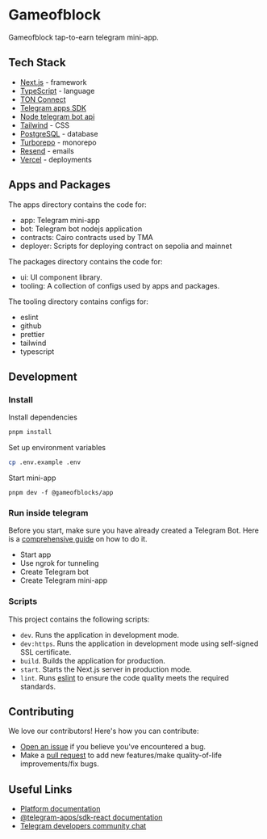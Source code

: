 # Gameofblock

Gameofblock tap-to-earn telegram mini-app.

## Tech Stack

- [Next.js](https://nextjs.org/) - framework
- [TypeScript](https://www.typescriptlang.org/) - language
- [TON Connect](https://docs.ton.org/develop/dapps/ton-connect/overview)
- [Telegram apps SDK](https://docs.telegram-mini-apps.com/packages/telegram-apps-sdk/2-x)
- [Node telegram bot api](https://github.com/yagop/node-telegram-bot-api)
- [Tailwind](https://tailwindcss.com/) - CSS
- [PostgreSQL](https://vercel.com/storage/postgres) - database
- [Turborepo](https://turbo.build/repo) - monorepo
- [Resend](https://resend.com/) - emails
- [Vercel](https://vercel.com/) - deployments

## Apps and Packages

The apps directory contains the code for:

- app: Telegram mini-app
- bot: Telegram bot nodejs application
- contracts: Cairo contracts used by TMA
- deployer: Scripts for deploying contract on sepolia and mainnet

The packages directory contains the code for:

- ui: UI component library.
- tooling: A collection of configs used by apps and packages.

The tooling directory contains configs for:
- eslint
- github
- prettier
- tailwind
- typescript

## Development

### Install

Install dependencies

```bash
pnpm install
```

Set up environment variables

```bash
cp .env.example .env
```

Start mini-app

```
pnpm dev -f @gameofblocks/app
```

### Run inside telegram

Before you start, make sure you have already created a Telegram Bot. Here is
a [comprehensive guide](https://docs.telegram-mini-apps.com/platform/creating-new-app)
on how to do it.

- Start app
- Use ngrok for tunneling
- Create Telegram bot
- Create Telegram mini-app

### Scripts

This project contains the following scripts:

- `dev`. Runs the application in development mode.
- `dev:https`. Runs the application in development mode using self-signed SSL
  certificate.
- `build`. Builds the application for production.
- `start`. Starts the Next.js server in production mode.
- `lint`. Runs [eslint](https://eslint.org/) to ensure the code quality meets
  the required
  standards.

## Contributing

We love our contributors! Here's how you can contribute:

- [Open an issue](https://github.com/ScreenshotLabs/gameofblocks/issues) if you believe you've encountered a bug.
- Make a [pull request](https://github.com/ScreenshotLabs/gameofblocks/pull) to add new features/make quality-of-life improvements/fix bugs.

## Useful Links

- [Platform documentation](https://docs.telegram-mini-apps.com/)
- [@telegram-apps/sdk-react documentation](https://docs.telegram-mini-apps.com/packages/telegram-apps-sdk-react)
- [Telegram developers community chat](https://t.me/devs)
